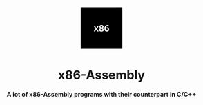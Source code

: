 <div align="center">
  <img src="docs/logo.png"  width="100" height="100"/>
</div>

<div align="center">
  <h1>x86-Assembly</h1>
</div>

<div align="center">
  <strong>A lot of x86-Assembly programs with their counterpart in C/C++ </strong>
</div>
